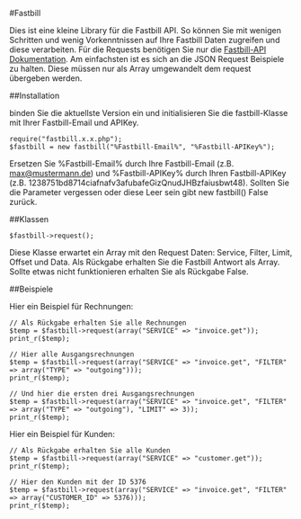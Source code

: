 #Fastbill

Dies ist eine kleine Library für die Fastbill API.
So können Sie mit wenigen Schritten und wenig Vorkenntnissen auf Ihre Fastbill Daten zugreifen und diese verarbeiten. Für die Requests benötigen Sie nur die [Fastbill-API Dokumentation](http://www.fastbill.com/api/ "Fastbill API Dokumentation"). Am einfachsten ist es sich an die JSON Request Beispiele zu halten. Diese müssen nur als Array umgewandelt dem request übergeben werden.



##Installation

binden Sie die aktuellste Version ein und initialisieren Sie die fastbill-Klasse mit Ihrer Fastbill-Email und APIKey.

<pre><code>require("fastbill.x.x.php");
$fastbill = new fastbill("%Fastbill-Email%", "%Fastbill-APIKey%");</code></pre>
Ersetzen Sie %Fastbill-Email% durch Ihre Fastbill-Email (z.B. max@mustermann.de) und %Fastbill-APIKey% durch Ihren Fastbill-APIKey (z.B. 1238751bd8714ciafnafv3afubafeGizQnudJHBzfaiusbwt48). Sollten Sie die Parameter vergessen oder diese Leer sein gibt new fastbill() False zurück.



##Klassen

<pre><code>$fastbill->request();</code></pre>
Diese Klasse erwartet ein Array mit den Request Daten: Service, Filter, Limit, Offset und Data.
Als Rückgabe erhalten Sie die Fastbill Antwort als Array.
Sollte etwas nicht funktionieren erhalten Sie als Rückgabe False.



##Beispiele

Hier ein Beispiel für Rechnungen:
<pre><code>// Als Rückgabe erhalten Sie alle Rechnungen
$temp = $fastbill->request(array("SERVICE" => "invoice.get"));
print_r($temp);

// Hier alle Ausgangsrechnungen
$temp = $fastbill->request(array("SERVICE" => "invoice.get", "FILTER" => array("TYPE" => "outgoing")));
print_r($temp);

// Und hier die ersten drei Ausgangsrechnungen
$temp = $fastbill->request(array("SERVICE" => "invoice.get", "FILTER" => array("TYPE" => "outgoing"), "LIMIT" => 3));
print_r($temp);</code></pre>

Hier ein Beispiel für Kunden:
<pre><code>// Als Rückgabe erhalten Sie alle Kunden
$temp = $fastbill->request(array("SERVICE" => "customer.get"));
print_r($temp);

// Hier den Kunden mit der ID 5376
$temp = $fastbill->request(array("SERVICE" => "invoice.get", "FILTER" => array("CUSTOMER_ID" => 5376)));
print_r($temp);</code></pre>

